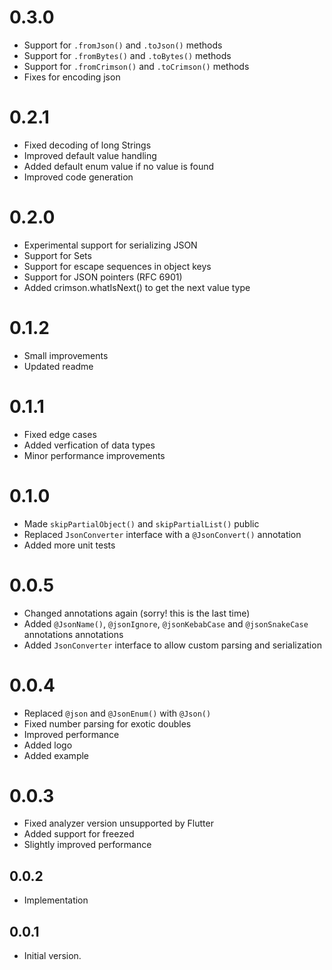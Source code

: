 # 0.3.0

- Support for `.fromJson()` and `.toJson()` methods
- Support for `.fromBytes()` and `.toBytes()` methods
- Support for `.fromCrimson()` and `.toCrimson()` methods
- Fixes for encoding json

# 0.2.1

- Fixed decoding of long Strings
- Improved default value handling
- Added default enum value if no value is found
- Improved code generation

# 0.2.0

- Experimental support for serializing JSON
- Support for Sets
- Support for escape sequences in object keys
- Support for JSON pointers (RFC 6901)
- Added crimson.whatIsNext() to get the next value type

# 0.1.2

- Small improvements
- Updated readme

# 0.1.1

- Fixed edge cases
- Added verfication of data types
- Minor performance improvements

# 0.1.0

- Made `skipPartialObject()` and `skipPartialList()` public
- Replaced `JsonConverter` interface with a `@JsonConvert()` annotation
- Added more unit tests

# 0.0.5

- Changed annotations again (sorry! this is the last time)
- Added `@JsonName()`, `@jsonIgnore`, `@jsonKebabCase` and `@jsonSnakeCase` annotations annotations
- Added `JsonConverter` interface to allow custom parsing and serialization

# 0.0.4

- Replaced `@json` and `@JsonEnum()` with `@Json()`
- Fixed number parsing for exotic doubles
- Improved performance
- Added logo
- Added example

# 0.0.3

- Fixed analyzer version unsupported by Flutter
- Added support for freezed
- Slightly improved performance

## 0.0.2

- Implementation

## 0.0.1

- Initial version.
